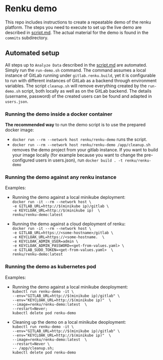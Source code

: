 # Renku demo

This repo includes instructions to create a repeatable demo of the renku
platform. The steps you need to execute to set up the live demo are described
in [script.md](demo-script/script.md). The actual material for the demo is found in the
`commits` subdirectory.

## Automated setup
All steps up to `Analyze Data` described in the [script.md](demo-script/script.md) are 
automated. Simply run the `run-demo.sh` command. The command assumes a local instance of 
GitLab running under `gitlab.renku.build`, yet it is configurable to run with different 
instances of GitLab as a backend through environment variables. The script `cleanup.sh`
will remove everything created by the `run-demo.sh` script, both locally as well as 
on the GitLab backend. The details (username, password) of the created users can be found 
and adapted in `users.json`.

### Running the demo inside a docker container
**The recommended way** to run the demo script is to use the prepared docker image:
- `docker run --rm --network host renku/renku-demo` runs the script.
- `docker run --rm --network host renku/renku-demo /app/cleanup.sh` removes the demo project 
from your gitlab instance.
If you want to build your image locally (for example because you want to change the pre-configured
users in users.json), run `docker build . -t renku/renku-demo`

### Running the demo against any renku instance
Examples:
- Running the demo against a local minikube deployment: <br>
   `docker run -it --rm --network host \`<br> 
   `-e GITLAB_URL=http://$(minikube ip)/gitlab \`<br> 
   `-e KEYCLOAK_URL=http://$(minikube ip)  \`<br> 
   `renku/renku-demo:latest`

- Running the demo against a cloud deployment of renku: <br>
   `docker run -it --rm --network host \`<br> 
   `-e GITLAB_URL=https://<some-hostname>/gitlab \`<br> 
   `-e KEYCLOAK_URL=https://<some-hostname.  \`<br> 
   `-e KEYCLOAK_ADMIN_USER=admin \`<br> 
   `-e KEYCLOAK_ADMIN_PASSWORD=<get-from-values.yaml> \`<br> 
   `-e GITLAB_SUDO_TOKEN=<get-from-values.yaml>  \`<br> 
   `renku/renku-demo:latest`
   
### Running the demo as kubernetes pod
Examples:
- Running the demo against a local minikube deoployment: <br>
  `kubectl run renku-demo -it \`<br> 
  `--env="GITLAB_URL=http://$(minikube ip)/gitlab" \`<br> 
  `--env="KEYCLOAK_URL=http://$(minikube ip)"  \`<br> 
  `--image=renku/renku-demo:latest  \`<br> 
  `--restart=Never;`<br>
  `kubectl delete pod renku-demo`

- Cleaning up the demo on a local minikube deoployment: <br>
  `kubectl run renku-demo -it \`<br> 
  `--env="GITLAB_URL=http://$(minikube ip)/gitlab" \`<br> 
  `--env="KEYCLOAK_URL=http://$(minikube ip)"  \`<br> 
  `--image=renku/renku-demo:latest  \`<br> 
  `--restart=Never \`<br> 
  `-- /app/cleanup.sh;`<br> 
  `kubectl delete pod renku-demo`
